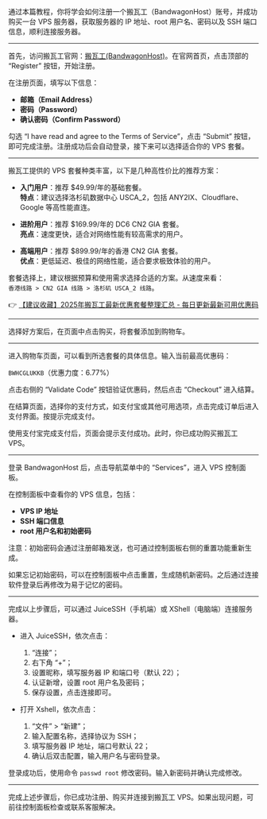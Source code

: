 
通过本篇教程，你将学会如何注册一个搬瓦工（BandwagonHost）账号，并成功购买一台 VPS 服务器，获取服务器的 IP 地址、root 用户名、密码以及 SSH 端口信息，顺利连接服务器。

---


首先，访问搬瓦工官网：[搬瓦工(BandwagonHost)](https://bit.ly/banwagon)。在官网首页，点击顶部的 “Register” 按钮，开始注册。

在注册页面，填写以下信息：
- **邮箱（Email Address）**
- **密码（Password）**
- **确认密码（Confirm Password）**

勾选 “I have read and agree to the Terms of Service”，点击 “Submit” 按钮，即可完成注册。注册成功后会自动登录，接下来可以选择适合你的 VPS 套餐。

---

搬瓦工提供的 VPS 套餐种类丰富，以下是几种高性价比的推荐方案：

- **入门用户**：推荐 $49.99/年的基础套餐。  
  **特点**：建议选择洛杉矶数据中心 USCA_2，包括 ANY2IX、Cloudflare、Google 等高性能直连。

- **进阶用户**：推荐 $169.99/年的 DC6 CN2 GIA 套餐。  
  **亮点**：速度更快，适合对网络性能有较高需求的用户。

- **高端用户**：推荐 $899.99/年的香港 CN2 GIA 套餐。  
  **优点**：更低延迟、极佳的网络性能，适合要求极致体验的用户。

套餐选择上，建议根据预算和使用需求选择合适的方案。从速度来看：  
`香港线路 > CN2 GIA 线路 > 洛杉矶 USCA_2 线路`。

👉 [【建议收藏】2025年搬瓦工最新优惠套餐整理汇总 - 每日更新最新可用优惠码](https://bit.ly/banwagon)

---


选择好方案后，在页面中点击购买，将套餐添加到购物车。

---


进入购物车页面，可以看到所选套餐的具体信息。输入当前最高优惠码：

`BWHCGLUKKB`（优惠力度：6.77%）

点击右侧的 “Validate Code” 按钮验证优惠码，然后点击 “Checkout” 进入结算。

在结算页面，选择你的支付方式，如支付宝或其他可用选项，点击完成订单后进入支付界面。按提示完成支付。

使用支付宝完成支付后，页面会提示支付成功。此时，你已成功购买搬瓦工 VPS。

---


登录 BandwagonHost 后，点击导航菜单中的 “Services”，进入 VPS 控制面板。

在控制面板中查看你的 VPS 信息，包括：
- **VPS IP 地址**
- **SSH 端口信息**
- **root 用户名和初始密码**

注意：初始密码会通过注册邮箱发送，也可通过控制面板右侧的重置功能重新生成。

如果忘记初始密码，可以在控制面板中点击重置，生成随机新密码。之后通过连接软件登录后再修改为易于记忆的密码。

---


完成以上步骤后，可以通过 JuiceSSH（手机端）或 XShell（电脑端）连接服务器。

- 进入 JuiceSSH，依次点击：
  1. “连接”；
  2. 右下角 “+”；
  3. 设置昵称，填写服务器 IP 和端口号（默认 22）；
  4. 认证新增，设置 root 用户名及密码；
  5. 保存设置，点击连接即可。

- 打开 Xshell，依次点击：
  1. “文件” > “新建”；
  2. 输入配置名称，选择协议为 SSH；
  3. 填写服务器 IP 地址，端口号默认 22；
  4. 确认后双击配置，输入用户名与密码登录。

登录成功后，使用命令 `passwd root` 修改密码。输入新密码并确认完成修改。

---

完成上述步骤后，你已成功注册、购买并连接到搬瓦工 VPS。如果出现问题，可前往控制面板检查或联系客服解决。
